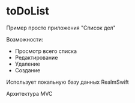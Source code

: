 # toDoList

Пример просто приложения "Список дел"

Возможности:
  - Просмотр всего списка
  - Редактирование
  - Удаление
  - Создание

Использует локальную базу данных RealmSwift

Архитектура MVC
